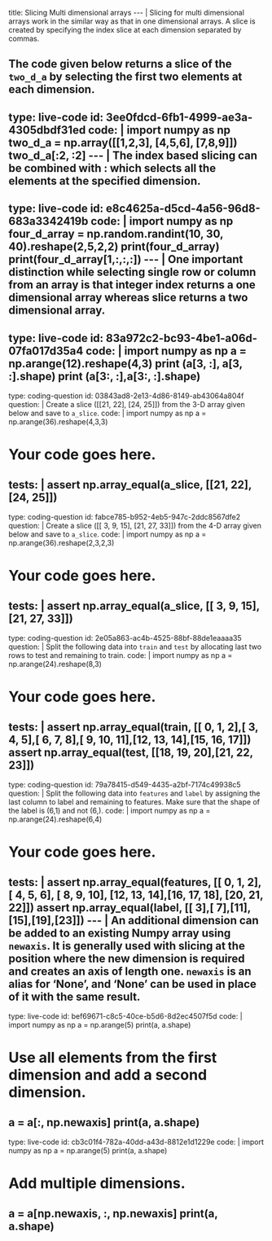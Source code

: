 title:  Slicing Multi dimensional arrays
--- |
  Slicing for multi dimensional arrays work in the similar way as that in one dimensional arrays. A slice is created by specifying the index slice at each dimension separated by commas.

  The code given below returns a slice of the `two_d_a` by selecting the first two elements at each dimension.
---
type: live-code
id: 3ee0fdcd-6fb1-4999-ae3a-4305dbdf31ed
code: |
  import numpy as np
  two_d_a = np.array([[1,2,3], [4,5,6], [7,8,9]])
  two_d_a[:2, :2]
--- |
  The index based slicing can be combined with : which selects all the elements at the specified dimension.
---
type: live-code
id: e8c4625a-d5cd-4a56-96d8-683a3342419b
code: |
  import numpy as np
  four_d_array = np.random.randint(10, 30, 40).reshape(2,5,2,2)
  print(four_d_array)
  print(four_d_array[1,:,:,:])
--- |
  One important distinction while selecting single row or column from an array is that integer index returns a one dimensional array whereas slice returns a two dimensional array.
---
type: live-code
id: 83a972c2-bc93-4be1-a06d-07fa017d35a4
code: |
  import numpy as np
  a = np.arange(12).reshape(4,3)
  print (a[3, :], a[3, :].shape)
  print (a[3:, :],a[3:, :].shape)
---
type: coding-question
id: 03843ad8-2e13-4d86-8149-ab43064a804f
question: |
  Create a slice
      ([[21, 22],
       [24, 25]])
      from the 3-D array given below and save to `a_slice`.
code: |
  import numpy as np
  a = np.arange(36).reshape(4,3,3)
  # Your code goes here.
tests: |
  assert np.array_equal(a_slice, [[21, 22],[24, 25]])
---
type: coding-question
id: fabce785-b952-4eb5-947c-2ddc8567dfe2
question: |
  Create a slice ([[ 3,  9, 15],
       [21, 27, 33]]) from the 4-D array given below and save to `a_slice`.
code: |
  import numpy as np
  a = np.arange(36).reshape(2,3,2,3)
  # Your code goes here.
tests: |
  assert np.array_equal(a_slice, [[ 3,  9, 15],[21, 27, 33]])
---  
type: coding-question
id: 2e05a863-ac4b-4525-88bf-88de1eaaaa35
question: |
  Split the following data into `train` and `test` by allocating last two rows to test and remaining to train.
code: |
  import numpy as np
  a = np.arange(24).reshape(8,3)
  # Your code goes here.
tests: |
  assert np.array_equal(train, [[ 0,  1,  2],[ 3,  4,  5],[ 6,  7,  8],[ 9, 10, 11],[12, 13, 14],[15, 16, 17]])
  assert np.array_equal(test, [[18, 19, 20],[21, 22, 23]])
---
type: coding-question
id: 79a78415-d549-4435-a2bf-7174c49938c5
question: |
  Split the following data into `features` and `label` by assigning the last column to label and remaining to features. Make sure that the shape of the label is (6,1) and not (6,).
code: |
  import numpy as np
  a = np.arange(24).reshape(6,4)
  # Your code goes here.
tests: |
  assert np.array_equal(features, [[ 0,  1,  2],[ 4,  5,  6], [ 8,  9, 10], [12, 13, 14],[16, 17, 18], [20, 21, 22]])
  assert np.array_equal(label, [[ 3],[ 7],[11],[15],[19],[23]])
--- |
  An additional dimension can be added to an existing Numpy array using `newaxis`. It is generally used with slicing at the position where the new dimension is required and creates an axis of length one. `newaxis` is an alias for ‘None’, and ‘None’ can be used in place of it with the same result.
---
type: live-code
id: bef69671-c8c5-40ce-b5d6-8d2ec4507f5d
code: |
  import numpy as np
  a = np.arange(5)
  print(a, a.shape)
  # Use all elements from the first dimension and add a second dimension.
  a = a[:, np.newaxis]
  print(a, a.shape)
---
type: live-code
id: cb3c01f4-782a-40dd-a43d-8812e1d1229e
code: |
  import numpy as np
  a = np.arange(5)
  print(a, a.shape)
  # Add multiple dimensions.
  a = a[np.newaxis, :, np.newaxis]
  print(a, a.shape)
---
